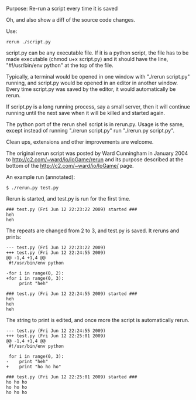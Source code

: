 Purpose: Re-run a script every time it is saved

Oh, and also show a diff of the source code changes.

Use:

    rerun ./script.py

script.py can be any executable file. If it is a python script, the file has to be made executable (chmod u+x script.py) and it should have the line, "#!/usr/bin/env python" at the top of the file.

Typically, a terminal would be opened in one window with "./rerun script.py" running, and script.py would be opened in an editor in another window. Every time script.py was saved by the editor, it would automatically be rerun.

If script.py is a long running process, say a small server, then it will continue running until the next save when it will be killed and started again.

The python port of the rerun shell script is in rerun.py. Usage is the same, except instead of running "./rerun script.py" run "./rerun.py script.py".

Clean ups, extensions and other improvements are welcome.

The original rerun script was posted by Ward Cunningham in January 2004 to http://c2.com/~ward/io/IoGame/rerun and its purpose described at the bottom of the http://c2.com/~ward/io/IoGame/ page.

An example run (annotated):

    $ ./rerun.py test.py

Rerun is started, and test.py is run for the first time.

    ### test.py (Fri Jun 12 22:23:22 2009) started ###
    heh
    heh

The repeats are changed from 2 to 3, and test.py is saved. It reruns and prints:

    --- test.py (Fri Jun 12 22:23:22 2009) 
    +++ test.py (Fri Jun 12 22:24:55 2009) 
    @@ -1,4 +1,4 @@
     #!/usr/bin/env python
     
    -for i in range(0, 2):
    +for i in range(0, 3):
         print "heh"

    ### test.py (Fri Jun 12 22:24:55 2009) started ###
    heh
    heh
    heh

The string to print is edited, and once more the script is automatically rerun.

    --- test.py (Fri Jun 12 22:24:55 2009) 
    +++ test.py (Fri Jun 12 22:25:01 2009) 
    @@ -1,4 +1,4 @@
     #!/usr/bin/env python
     
     for i in range(0, 3):
    -    print "heh"
    +    print "ho ho ho"

    ### test.py (Fri Jun 12 22:25:01 2009) started ###
    ho ho ho
    ho ho ho
    ho ho ho
